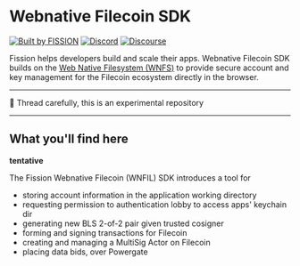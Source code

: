 # Webnative Filecoin SDK

<!-- TODO: add missing labels once repo in place-->
[![Built by FISSION](https://img.shields.io/badge/⌘-Built_by_FISSION-purple.svg)](https://fission.codes)
[![Discord](https://img.shields.io/discord/478735028319158273.svg)](https://discord.gg/zAQBDEq)
[![Discourse](https://img.shields.io/discourse/https/talk.fission.codes/topics)](https://talk.fission.codes)

Fission helps developers build and scale their apps.
Webnative Filecoin SDK builds on the [Web Native Filesystem (WNFS)](https://github.com/fission-suite/webnative)
to provide secure account and key management for the Filecoin ecosystem
directly in the browser.

---

🐲 Thread carefully, this is an experimental repository

---

## What you'll find here

**tentative**

The Fission Webnative Filecoin (WNFIL) SDK introduces a tool for
- storing account information in the application working directory
- requesting permission to authentication lobby to access apps' keychain dir
- generating new BLS 2-of-2 pair given trusted cosigner
- forming and signing transactions for Filecoin
- creating and managing a MultiSig Actor on Filecoin
- placing data bids, over Powergate
